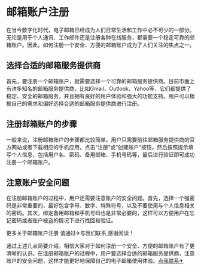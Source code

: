 # 邮箱账户注册

在当今数字化时代，电子邮箱已经成为人们日常生活和工作中必不可少的一部分。无论是用于个人通讯、工作邮件还是注册各种在线服务，都需要一个稳定可靠的邮箱账户。因此，如何注册一个安全、方便的邮箱账户成为了人们关注的焦点之一。

## 选择合适的邮箱服务提供商

首先，要注册一个邮箱账户，就需要选择一个可靠的邮箱服务提供商。目前市面上有许多知名的邮箱服务提供商，比如Gmail、Outlook、Yahoo等，它们都提供了稳定、安全的邮箱服务，并且拥有良好的用户体验和强大的功能支持。用户可以根据自己的需求和偏好选择合适的邮箱服务提供商进行注册。

## 注册邮箱账户的步骤

一般来说，注册邮箱账户的步骤都比较简单。用户只需要前往邮箱服务提供商的官方网站或者下载相应的手机应用，点击“注册”或“创建账户”按钮，然后按照提示填写个人信息，包括用户名、密码、备用邮箱、手机号码等，最后进行验证即可成功注册一个邮箱账户。

## 注意账户安全问题

在注册邮箱账户的过程中，用户还需要注意账户的安全问题。首先，选择一个强密码是非常重要的，最好包含字母、数字、特殊符号，以及不要使用与个人信息相关的密码。其次，绑定备用邮箱和手机号码也是非常必要的，这样可以方便用户在忘记密码或者账户被盗的情况下进行找回和验证。

更多关于邮箱账户注册 请通过✈与我们联系,感谢阅读！

通过上述几点简要介绍，相信大家对于如何注册一个安全、方便的邮箱账户有了更清晰的认识。在注册邮箱账户的过程中，用户要选择合适的邮箱服务提供商，注意账户的安全问题，这样才能更好地保障自己的电子邮箱使用体验。[点我联系✈](https://pc.k02.cc)